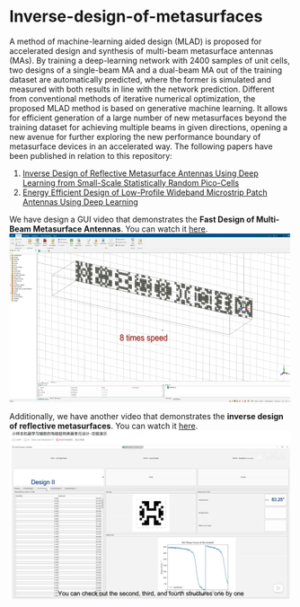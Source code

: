 # Inverse-design-of-metasurfaces
A method of machine-learning aided design (MLAD) is proposed for accelerated design and synthesis of multi-beam metasurface antennas (MAs). By training a deep-learning network with 2400 samples of unit cells, two designs of a single-beam MA and a dual-beam MA out of the training dataset are automatically predicted, where the former is simulated and measured with both results in line with the network prediction. Different from conventional methods of iterative numerical optimization, the proposed MLAD method is based on generative machine learning. It allows for efficient generation of a large number of new metasurfaces beyond the training dataset for achieving multiple beams in given directions, opening a new avenue for further exploring the new performance boundary of metasurface devices in an accelerated way.
The following papers have been published in relation to this repository:
1. [Inverse Design of Reflective Metasurface Antennas Using Deep Learning from Small-Scale Statistically Random Pico-Cells](https://onlinelibrary.wiley.com/doi/full/10.1002/mop.34068)
2. [Energy Efficient Design of Low-Profile Wideband Microstrip Patch Antennas Using Deep Learning](https://ieeexplore.ieee.org/document/10276793)

We have design a GUI video that demonstrates the **Fast Design of Multi-Beam Metasurface Antennas**. You can watch it [here](https://www.bilibili.com/video/BV1DbHDerEY6/?spm_id_from=333.999.0.0).
<img src="app-multibeam.jpg" alt="Designer APP" style="width:500px;height:300px;">

Additionally, we have another video that demonstrates the **inverse design of reflective metasurfaces**. You can watch it [here](https://www.bilibili.com/video/BV1Bx4y1D7LF/?spm_id_from=333.999.0.0&vd_source=07c2e4f919ec533eb2ddf652d4ab4c9b).
<img src="app.jpg" alt="Designer APP" style="width:500px;height:300px;">
